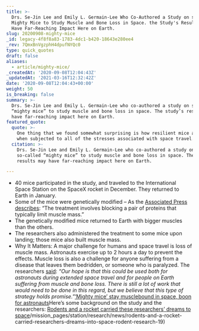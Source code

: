 ```yaml
---
title: >-
  Drs. Se-Jin Lee and Emily L. Germain-Lee Who Co-Authored a Study on so-Called
  Mighty Mice to Study Muscle and Bone Loss in Space. the Study's Results May
  Have Far-Reaching Impact Here on Earth.
slug: 20200908-mighty-mice
_id: legacy-4f8f8a83-1783-4dc1-b420-18643e280ee4
_rev: 7QmxBnVgzphH4dpufNYQc0
type: quick_quotes
draft: false
aliases:
  - article/mighty-mice/
_createdAt: '2020-09-08T12:04:43Z'
_updatedAt: '2021-03-16T12:32:42Z'
date: '2020-09-08T12:04:43+00:00'
weight: 50
is_breaking: false
summary: >-
  Drs. Se-Jin Lee and Emily L. Germain-Lee who co-authored a study on so-called
  “mighty mice” to study muscle and bone loss in space. The study’s results may
  have far-reaching impact here on Earth.
featured_quote:
  quote: >-
    One thing that we found somewhat surprising is how resilient mice are even
    when subjected to all of the stresses associated with space travel.
  citation: >-
    Drs. Se-Jin Lee and Emily L. Germain-Lee who co-authored a study on
    so-called “mighty mice” to study muscle and bone loss in space. The study’s
    results may have far-reaching impact here on Earth.

---
```

* 40 mice participated in the study, and traveled to the International Space Station on the SpaceX rocket in December. They returned to Earth in January.
* Some of the mice were genetically modified – As the [Associated Press describes](https://apnews.com/12dda166796549a4b64f4e0321d531de): “The treatment involves blocking a pair of proteins that typically limit muscle mass.”
* The genetically modified mice returned to Earth with bigger muscles than the others.
* The researchers also administered the treatment to some mice upon landing; those mice also built muscle mass.
* Why It Matters: A major challenge for humans and space travel is loss of muscle mass. Astronauts exercise up to 2 hours a day to prevent the effects. Muscle loss is also a challenge for anyone suffering from a disease that leaves them bedridden, or someone who is paralyzed. The researchers [said](https://www.cnn.com/2020/09/07/world/mighty-mice-space-station-study-scn-wellness-trnd/index.html): _“Our hope is that this could be used both for astronauts during extended space travel and for people on Earth suffering from muscle and bone loss. There is still a lot of work that would need to be done in this regard, but we believe that this type of strategy holds promise.”_[‘Mighty mice’ stay musclebound in space, boon for astronauts](https://apnews.com/12dda166796549a4b64f4e0321d531de)Here’s some background on the study and the researchers: [Rodents and a rocket carried these researchers’ dreams to space](https://www.nasa.gov/mission_pages/station/research/news/rodents-and-a-rocket-carried-researchers-dreams-into-space-rodent-research-19)/mission_pages/station/research/news/rodents-and-a-rocket-carried-researchers-dreams-into-space-rodent-research-19)